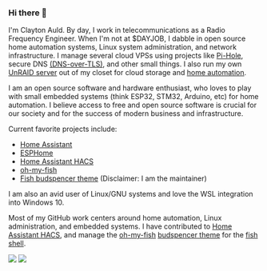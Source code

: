 ### Hi there 👋

I'm Clayton Auld. By day, I work in telecommunications as a Radio Frequency Engineer. When I'm not at $DAYJOB, I dabble in open source home automation systems, Linux system administration, and network infrastructure. I manage several cloud VPSs using projects like [Pi-Hole](https://pi-hole.net), secure DNS [(DNS-over-TLS)](https://github.com/clayauld/Secure-Adblocking-DNS), and other small things. I also run my own [UnRAID server](unraid.net) out of my closet for cloud storage and [home automation](home-assistant.io).

I am an open source software and hardware enthusiast, who loves to play with small embedded systems (think ESP32, STM32, Arduino, etc) for home automation. I believe access to free and open source software is crucial for our society and for the success of modern business and infrastructure. 

Current favorite projects include:
* [Home Assistant](home-assistant.io)
* [ESPHome](esphome.io)
* [Home Assistant HACS](https://hacs.xyz/)
* [oh-my-fish](https://github.com/oh-my-fish/oh-my-fish) 
* [Fish budspencer theme](https://github.com/oh-my-fish/theme-budspencer) (Disclaimer: I am the maintainer)

I am also an avid user of Linux/GNU systems and love the WSL integration into Windows 10.

Most of my GitHub work centers around home automation, Linux administration, and embedded systems. I have contributed to [Home Assistant HACS](https://hacs.xyz/), and manage the [oh-my-fish](https://github.com/oh-my-fish/oh-my-fish) [budspencer theme](https://github.com/oh-my-fish/theme-budspencer) for the [fish shell](https://fishshell.com/).

<div>
<img align="center" valign="top" src="https://github-readme-stats.vercel.app/api?username=clayauld&count_private=true&show_icons=true&theme=dark" /> <img align="center" valign="top" src="https://github-readme-stats.vercel.app/api/top-langs/?username=clayauld&layout=compact&theme=dark" />
</div>
<!--
**clayauld/clayauld** is a ✨ _special_ ✨ repository because its `README.md` (this file) appears on your GitHub profile.

Here are some ideas to get you started:

- 🔭 I’m currently working on ...
- 🌱 I’m currently learning ...
- 👯 I’m looking to collaborate on ...
- 🤔 I’m looking for help with ...
- 💬 Ask me about ...
- 📫 How to reach me: ...
- 😄 Pronouns: ...
- ⚡ Fun fact: ...
-->
